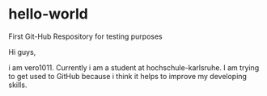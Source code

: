 # hello-world
First Git-Hub Respository for testing purposes

Hi guys,

i am vero1011. Currently i am a student at hochschule-karlsruhe. I am trying to get used to GitHub because i think
it helps to improve my developing skills.
